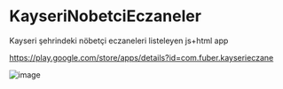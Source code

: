# KayseriNobetciEczaneler
Kayseri şehrindeki nöbetçi eczaneleri listeleyen js+html app

https://play.google.com/store/apps/details?id=com.fuber.kayserieczane



![image](https://github.com/fberkehan/KayseriNobetciEczaneler/assets/83727951/a493dc22-4642-43b0-bd8b-4d8f1f0d1bc8)
